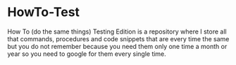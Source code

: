 # HowTo-Test
How To (do the same things) Testing Edition is a repository where I store all that commands, procedures and code snippets that are every time the same but you do not remember because you need them only one time a month or year so you need to google for them every single time.
